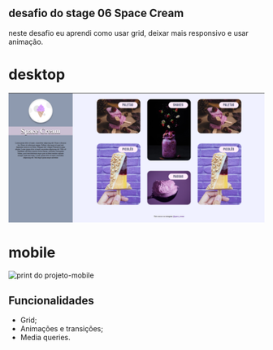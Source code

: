 

## desafio do stage 06 Space Cream 

neste desafio eu aprendi como usar grid, deixar mais responsivo e usar animação.

# desktop
<img src="imagens/sapace-cream2.png" alt="print do projeto-desktop">

# mobile
<img src="imagens/space-cream.png" alt="print do projeto-mobile">

## Funcionalidades

- Grid;
- Animações e transições;
- Media queries.
